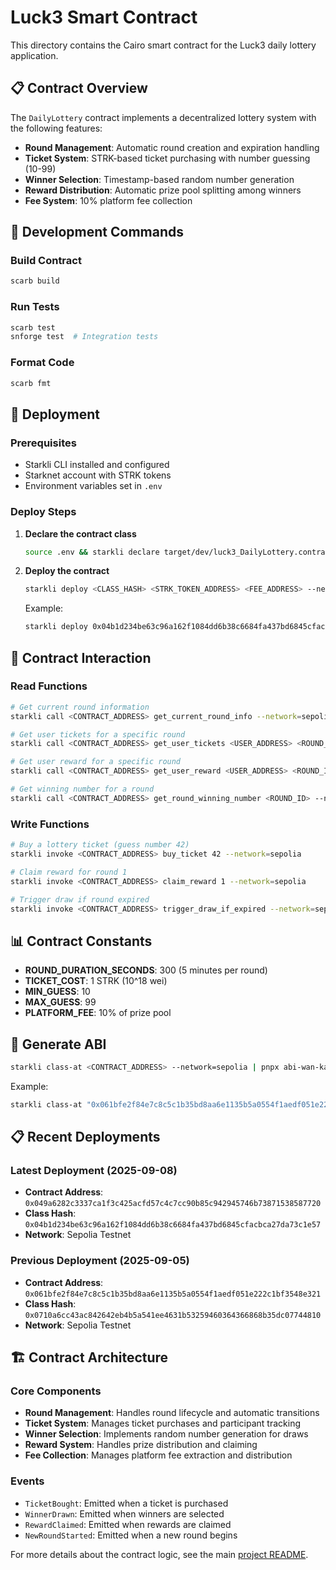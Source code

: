 # Luck3 Smart Contract

This directory contains the Cairo smart contract for the Luck3 daily lottery application.

## 📋 Contract Overview

The `DailyLottery` contract implements a decentralized lottery system with the following features:

- **Round Management**: Automatic round creation and expiration handling
- **Ticket System**: STRK-based ticket purchasing with number guessing (10-99)
- **Winner Selection**: Timestamp-based random number generation
- **Reward Distribution**: Automatic prize pool splitting among winners
- **Fee System**: 10% platform fee collection

## 🔧 Development Commands

### Build Contract
```bash
scarb build
```

### Run Tests
```bash
scarb test
snforge test  # Integration tests
```

### Format Code
```bash
scarb fmt
```

## 🚀 Deployment

### Prerequisites
- Starkli CLI installed and configured
- Starknet account with STRK tokens
- Environment variables set in `.env`

### Deploy Steps

1. **Declare the contract class**
   ```bash
   source .env && starkli declare target/dev/luck3_DailyLottery.contract_class.json --network=sepolia
   ```

2. **Deploy the contract**
   ```bash
   starkli deploy <CLASS_HASH> <STRK_TOKEN_ADDRESS> <FEE_ADDRESS> --network=sepolia
   ```

   Example:
   ```bash
   starkli deploy 0x04b1d234be63c96a162f1084dd6b38c6684fa437bd6845cfacbca27da73c1e57 0x04718f5a0Fc34cC1AF16A1cdee98fFB20C31f5cD61D6Ab07201858f4287c938D 0x05B46E1237b1Ad38293e3E962cb922Cdf8CD29011D22EeAFb7A5f367363a6De0 --network=sepolia
   ```

## 🔗 Contract Interaction

### Read Functions
```bash
# Get current round information
starkli call <CONTRACT_ADDRESS> get_current_round_info --network=sepolia

# Get user tickets for a specific round
starkli call <CONTRACT_ADDRESS> get_user_tickets <USER_ADDRESS> <ROUND_ID> --network=sepolia

# Get user reward for a specific round
starkli call <CONTRACT_ADDRESS> get_user_reward <USER_ADDRESS> <ROUND_ID> --network=sepolia

# Get winning number for a round
starkli call <CONTRACT_ADDRESS> get_round_winning_number <ROUND_ID> --network=sepolia
```

### Write Functions
```bash
# Buy a lottery ticket (guess number 42)
starkli invoke <CONTRACT_ADDRESS> buy_ticket 42 --network=sepolia

# Claim reward for round 1
starkli invoke <CONTRACT_ADDRESS> claim_reward 1 --network=sepolia

# Trigger draw if round expired
starkli invoke <CONTRACT_ADDRESS> trigger_draw_if_expired --network=sepolia
```

## 📊 Contract Constants

- **ROUND_DURATION_SECONDS**: 300 (5 minutes per round)
- **TICKET_COST**: 1 STRK (10^18 wei)
- **MIN_GUESS**: 10
- **MAX_GUESS**: 99
- **PLATFORM_FEE**: 10% of prize pool

## 🔧 Generate ABI

```bash
starkli class-at <CONTRACT_ADDRESS> --network=sepolia | pnpx abi-wan-kanabi --input /dev/stdin --output abi.ts
```

Example:
```bash
starkli class-at "0x061bfe2f84e7c8c5c1b35bd8aa6e1135b5a0554f1aedf051e222c1bf3548e321" --network=sepolia | pnpx abi-wan-kanabi --input /dev/stdin --output abi.ts
```

## 📋 Recent Deployments

### Latest Deployment (2025-09-08)
- **Contract Address**: `0x049a6282c3337ca1f3c425acfd57c4c7cc90b85c942945746b73871538587720`
- **Class Hash**: `0x04b1d234be63c96a162f1084dd6b38c6684fa437bd6845cfacbca27da73c1e57`
- **Network**: Sepolia Testnet

### Previous Deployment (2025-09-05)
- **Contract Address**: `0x061bfe2f84e7c8c5c1b35bd8aa6e1135b5a0554f1aedf051e222c1bf3548e321`
- **Class Hash**: `0x0710a6cc43ac842642eb4b5a541ee4631b53259460364366868b35dc07744810`
- **Network**: Sepolia Testnet

## 🏗️ Contract Architecture

### Core Components
- **Round Management**: Handles round lifecycle and automatic transitions
- **Ticket System**: Manages ticket purchases and participant tracking
- **Winner Selection**: Implements random number generation for draws
- **Reward System**: Handles prize distribution and claiming
- **Fee Collection**: Manages platform fee extraction and distribution

### Events
- `TicketBought`: Emitted when a ticket is purchased
- `WinnerDrawn`: Emitted when winners are selected
- `RewardClaimed`: Emitted when rewards are claimed
- `NewRoundStarted`: Emitted when a new round begins

For more details about the contract logic, see the main [project README](../README.md).
